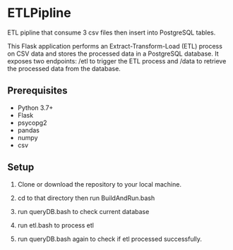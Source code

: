 # ETLPipline
ETL pipline that consume 3 csv files then insert into PostgreSQL tables.

This Flask application performs an Extract-Transform-Load (ETL) process on CSV data and stores the processed data in a PostgreSQL database. 
It exposes two endpoints: /etl to trigger the ETL process and /data to retrieve the processed data from the database.

## Prerequisites

- Python 3.7+
- Flask
- psycopg2
- pandas
- numpy
- csv

## Setup
1. Clone or download the repository to your local machine.

2. cd to that directory then run BuildAndRun.bash

3. run queryDB.bash to check current database
4. run etl.bash to process etl
5. run queryDB.bash again to check if etl processed successfully.
